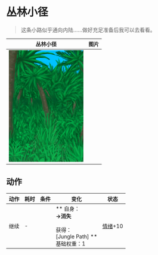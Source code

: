 # 丛林小径  
> 这条小路似乎通向内陆……做好充足准备后我可以去看看。  
  
  丛林小径  |   图片   
 ----  |  ----:   
   |  <img decoding="async" src="Sprite/Jungle.png" href="a.md" style="max-width:300px;max-height:300px;">   
  
## 动作  
动作  |  耗时  |  条件  |  变化  |  状态  
----  |  ----  |  ----  |  ----  |  ----  
继续<br>  |  -  |    |  ** 自身：**<br>→消失<br><br>** 获得： **<br>** [Jungle Path] **<br>基础权重：1  |  [情绪](Morale.md)+10  


<script>document.title="丛林小径 - 卡牌生存百科 Card Survival Wiki";</script>